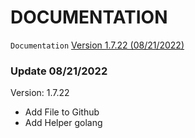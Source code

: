 # DOCUMENTATION
`Documentation` [Version 1.7.22 (08/21/2022)](https://github.com/alipbudiman/bot-golang-line-protect-war-and-bypass/blob/main/documentation.md#update-08212022)

### Update 08/21/2022
Version: 1.7.22
  - Add File to Github
  - Add Helper golang
 
